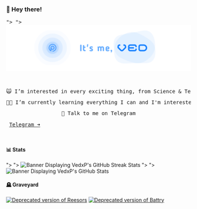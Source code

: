 ### 👋 Hey there!

<kbd><picture>
  <source media="(prefers-color-scheme: dark)" srcset="/vpbanner.png">">
  <source media="(prefers-color-scheme: light)" srcset="/vpbanner.png">">
  <img alt="Banner Saying; It's me, Ved!" src="/vpbanner.png">
</picture></kbd>

<br>

<pre align="center">
🙀 I’m interested in every exciting thing, from Science & Technology to Graphic Designing!
</pre>

<pre align="center">
👨‍🎓 I’m currently learning everything I can and I'm interested in!
</pre>

<pre align="center">
🤙 Talk to me on Telegram
</pre>

<kbd>&emsp;[Telegram ➜](https://t.me/VedxP)&emsp;</kbd>

<br>

#### 📊 Stats

<picture>
  <source media="(prefers-color-scheme: dark)" srcset="http://github-readme-streak-stats.herokuapp.com?user=VedxP&theme=blueberry_duo">">
  <source media="(prefers-color-scheme: light)" srcset="http://github-readme-streak-stats.herokuapp.com?user=VedxP&theme=blueberry_duo">">
  <img alt="Banner Displaying VedxP's GitHub Streak Stats" src="http://github-readme-streak-stats.herokuapp.com?user=VedxP&theme=blueberry_duo">
</picture><picture>
  <source media="(prefers-color-scheme: dark)" srcset="https://xp-stats.vercel.app/api?username=VedxP&count_private=true&show_icons=true&theme=github_dark&bg_color=00000000&border_radius=10&hide_title=true">">
  <source media="(prefers-color-scheme: light)" srcset="https://xp-stats.vercel.app/api?username=VedxP&count_private=true&show_icons=true&theme=github_dark&bg_color=00000000&border_radius=10&hide_title=true">">
  <img alt="Banner Displaying VedxP's GitHub Stats" src="https://xp-stats.vercel.app/api?username=VedxP&count_private=true&show_icons=true&theme=github_dark&bg_color=00000000&border_radius=10&hide_title=true">
</picture>

<br>

#### 🪦 Graveyard

[![Deprecated version of Reesors](https://xp-stats.vercel.app/api/pin/?username=VedxP&repo=reesors-v1&theme=github_dark&bg_color=00000000&border_radius=10)](https://github.com/VedxP/reesors-v1)
[![Deprecated version of Battry](https://xp-stats.vercel.app/api/pin/?username=VedxP&repo=enspire&theme=github_dark&bg_color=00000000&border_radius=10)](https://github.com/VedxP/enspire)

